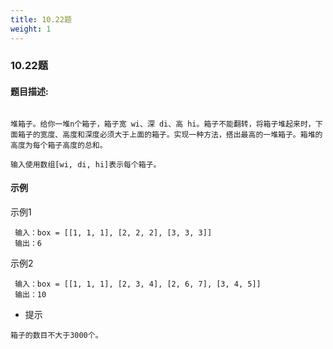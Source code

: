 ```yaml
---
title: 10.22题
weight: 1
---
```


### 10.22题

#### 题目描述:

```

堆箱子。给你一堆n个箱子，箱子宽 wi、深 di、高 hi。箱子不能翻转，将箱子堆起来时，下面箱子的宽度、高度和深度必须大于上面的箱子。实现一种方法，搭出最高的一堆箱子。箱堆的高度为每个箱子高度的总和。

输入使用数组[wi, di, hi]表示每个箱子。

```

#### 示例

示例1

```
 输入：box = [[1, 1, 1], [2, 2, 2], [3, 3, 3]]
 输出：6

```
示例2

```
 输入：box = [[1, 1, 1], [2, 3, 4], [2, 6, 7], [3, 4, 5]]
 输出：10
```


* 提示

```
箱子的数目不大于3000个。

```